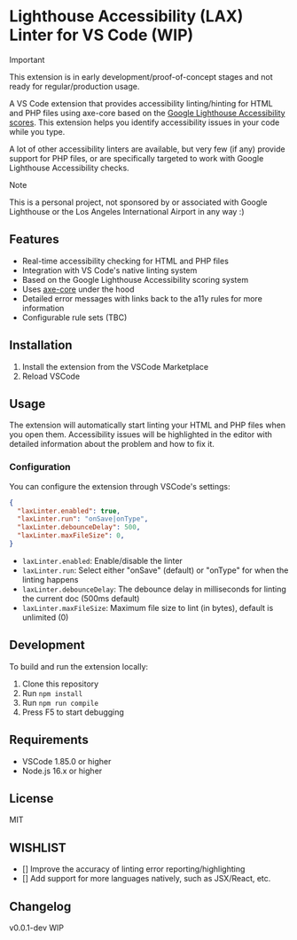 # Lighthouse Accessibility (LAX) Linter for VS Code (WIP)

> [!IMPORTANT]
> This extension is in early development/proof-of-concept stages and not ready for regular/production usage.

A VS Code extension that provides accessibility linting/hinting for HTML and PHP files using axe-core based on the [Google Lighthouse Accessibility scores](https://developer.chrome.com/docs/lighthouse/accessibility/scoring). This extension helps you identify accessibility issues in your code while you type.

A lot of other accessibility linters are available, but very few (if any) provide support for PHP files, or are specifically targeted to work with Google Lighthouse Accessibility checks.

> [!NOTE]
> This is a personal project, not sponsored by or associated with Google Lighthouse or the Los Angeles International Airport in any way :)

## Features

- Real-time accessibility checking for HTML and PHP files
- Integration with VS Code's native linting system
- Based on the Google Lighthouse Accessibility scoring system
- Uses [axe-core](https://github.com/dequelabs/axe-core) under the hood
- Detailed error messages with links back to the a11y rules for more information
- Configurable rule sets (TBC)

## Installation

1. Install the extension from the VSCode Marketplace
2. Reload VSCode

## Usage

The extension will automatically start linting your HTML and PHP files when you open them. Accessibility issues will be highlighted in the editor with detailed information about the problem and how to fix it.

### Configuration

You can configure the extension through VSCode's settings:

```json
{
  "laxLinter.enabled": true,
  "laxLinter.run": "onSave|onType",
  "laxLinter.debounceDelay": 500,
  "laxLinter.maxFileSize": 0,
}
```

- `laxLinter.enabled`: Enable/disable the linter
- `laxLinter.run`: Select either "onSave" (default) or "onType" for when the linting happens
- `laxLinter.debounceDelay`: The debounce delay in milliseconds for linting the current doc (500ms default)
- `laxLinter.maxFileSize`: Maximum file size to lint (in bytes), default is unlimited (0)

## Development

To build and run the extension locally:

1. Clone this repository
2. Run `npm install`
3. Run `npm run compile`
4. Press F5 to start debugging

## Requirements

- VSCode 1.85.0 or higher
- Node.js 16.x or higher

## License

MIT

## WISHLIST
- [] Improve the accuracy of linting error reporting/highlighting
- [] Add support for more languages natively, such as JSX/React, etc.

## Changelog

v0.0.1-dev WIP